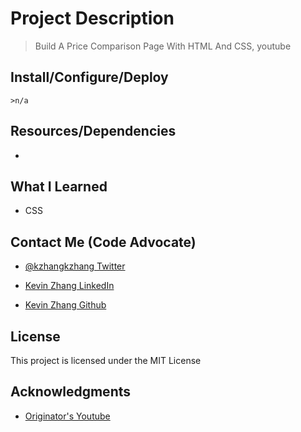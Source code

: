 # Project Description

> Build A Price Comparison Page With HTML And CSS, youtube

## Install/Configure/Deploy

`>n/a`

## Resources/Dependencies

* []()

## What I Learned

* CSS

## Contact Me (Code Advocate)

* [@kzhangkzhang Twitter](https://twitter.com/kzhangkzhang)

* [Kevin Zhang LinkedIn](https://www.linkedin.com/in/kevin-zhang-apex-ebs-bigdata/)

* [Kevin Zhang Github](https://www.github.com/kzhangkzhang)

## License

This project is licensed under the MIT License

## Acknowledgments

* [Originator's Youtube](https://www.youtube.com/watch?v=M_bhZEY6_kM)
